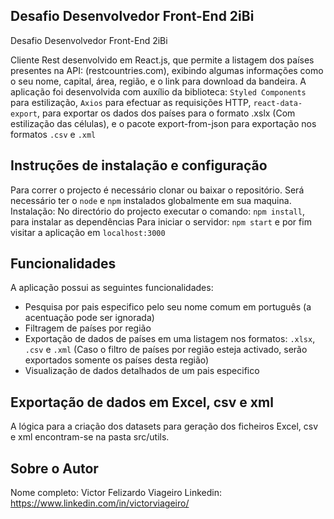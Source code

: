 ## Desafio Desenvolvedor Front-End 2iBi

Desafio Desenvolvedor Front-End 2iBi

Cliente Rest desenvolvido em React.js, que permite a listagem dos países presentes na API: (restcountries.com), exibindo algumas informações como o seu nome, capital, área, região, e o link para download da bandeira. A aplicação foi desenvolvida com auxílio da biblioteca: `Styled Components` para estilização, `Axios` para efectuar as requisições HTTP, `react-data-export`, para exportar os dados dos países para o formato .xslx (Com estilização das células), e o pacote export-from-json para exportação nos formatos `.csv` e `.xml`

## Instruções de instalação e configuração

Para correr o projecto é necessário clonar ou baixar o repositório. Será necessário ter o `node` e `npm` instalados globalmente em sua maquina.
Instalação:
No directório do projecto executar o comando: `npm install`, para instalar as dependências
Para iniciar o servidor: `npm start` e por fim visitar a aplicação em `localhost:3000`

## Funcionalidades

A aplicação possui as seguintes funcionalidades:

- Pesquisa por pais especifico pelo seu nome comum em português (a acentuação pode ser ignorada)
- Filtragem de países por região
- Exportação de dados de países em uma listagem nos formatos: `.xlsx`, `.csv` e `.xml` (Caso o filtro de países por região esteja activado, serão exportados somente os países desta região)
- Visualização de dados detalhados de um pais especifico

## Exportação de dados em Excel, csv e xml

A lógica para a criação dos datasets para geração dos ficheiros Excel, csv e xml encontram-se na pasta src/utils.

## Sobre o Autor

Nome completo: Victor Felizardo Viageiro
Linkedin: https://www.linkedin.com/in/victorviageiro/
